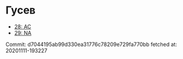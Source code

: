 # Гусев
- [28: AC](28.md)
- [29: NA](29.md)

Commit: d7044195ab99d330ea31776c78209e729fa770bb
 fetched at: 20201111-193227
